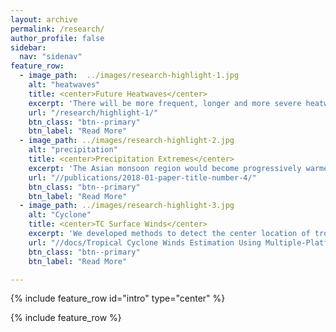```yaml
---
layout: archive
permalink: /research/
author_profile: false
sidebar:
  nav: "sidenav"
feature_row:
  - image_path:  ../images/research-highlight-1.jpg
    alt: "heatwaves"
    title: <center>Future Heatwaves</center>
    excerpt: 'There will be more frequent, longer and more severe heatwavs in the future around the world, in linw with GHG increases and air pollution clean up. The CESM model indicates that major changes in anthropogenic aerosols over the coming century are likely to have significant impacts on future heatwaves through their indirect effects. However, there still are large uncertainties in our understanding of aerosol-cloud-radiation interactions. This leads aerosol-cloud interaction parametrization to diverse largely across climate models, making the largest contribution to uncertainties in modeled radiative forcing. Given the consequences of projected changes in heatwaves for society, improving uncertainties in aerosol-cloud-radiation interactions will be critically important for future climate risk projections and management.'
    url: "/research/highlight-1/"
    btn_class: "btn--primary"
    btn_label: "Read More"
  - image_path: ../images/research-highlight-2.jpg
    alt: "precipitation"
    title: <center>Precipitation Extremes</center>
    excerpt: 'The Asian monsoon region would become progressively warmer and wetter in the future under RCP8.5, while precipitation extremes will be significantly aggravated due to anthropogenic aerosol mitigation, particularly over East Asia. Sensitivities of changes in precipitation mean and extremes to local warming from aerosol reductions are much larger than that from greenhouse gas increases.HOwever, these projections have large uncertainties, related to poorly constrained model representations of certain processes, with different mechanisms operating in different regions. Given the consequences of these projected changes for society, constraining these uncertainties will be crucially important. Therefore, careful studies on the interactions between future Asian aerosol emissions trajectories and regional to large-scale climate dynamics are critical for effective climate risk management in this highly populated and vulnerable region.'
    url: "//publications/2018-01-paper-title-number-4/"
    btn_class: "btn--primary"
    btn_label: "Read More"
  - image_path: ../images/research-highlight-3.jpg
    alt: "Cyclone"
    title: <center>TC Surface Winds</center>
    excerpt: 'We developed methods to detect the center location of tropical cyclones (TCs) as well as models for Tropical cyclone Cyclone intensity estimation and surface structure extraction using satelliete infrared imageries. We also investigate the applifcation of satellite scatterometer in estimating tropical cyclone winds.Several papers were published related to this study and formed my Master's thesis.'
    url: "//docs/Tropical Cyclone Winds Estimation Using Multiple-Platform Satellite Data.pdf/"
    btn_class: "btn--primary"
    btn_label: "Read More"

---
```


{% include feature_row id="intro" type="center" %}

{% include feature_row %}
